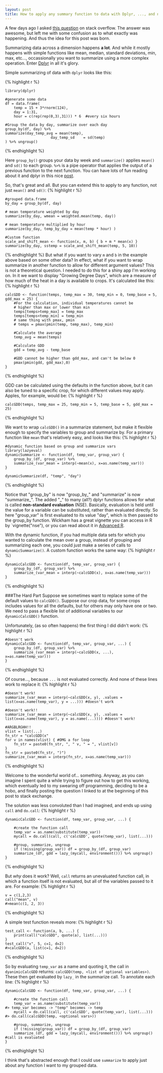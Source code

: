 ```yaml
---
layout: post
title: How to apply any summary function to data with Dplyr, ..., and non-standard evaluation in R
---
```


A few days ago I asked [this question](https://stackoverflow.com/questions/32625620/using-dplyr-and-lazyeval-with) on stack overflow. The answer was awesome, but left me with some confusion as to what exactly was happening.  And thus the idea for this post was born.

Summarizing data across a dimension happens **a lot**. And while it mostly happens with simple functions like mean, median, standard deviations, min, max, etc..., occassionally you want to summarize using a more complex operation. Enter [Dplyr](https://github.com/hadley/dplyr) in all it's glory.

Simple summarizing of data with `dplyr` looks like this:

{% highlight r %}

    library(dplyr)

    #generate some data
    df = data.frame(
        temp = 15 + 3*rnorm(124),
        day = 1:31,
        hour = c(rep(rep(0,3),31))) * 6  #every six hours
    
    #Group the data by day, summarize over each day
    group_by(df, day) %>% 
    summarize(day_temp_avg = mean(temp),
                         day_temp_sd    = sd(temp) 
    ) %>% ungroup()

{% endhighlight %}

Here `group_by()` groups your data by week and `summarize()` applies `mean()` and `sd()` to each group. `%>%` is a pipe operator that applies the output of a previous function to the next function. You can have lots of fun reading about it and dplyr in this nice [post](http://seananderson.ca/2014/09/13/dplyr-intro.html).

So, that's great and all. But you can extend this to apply to any function, not just `mean()` and `sd()`:
{% highlight r %}

    #grouped data.frame
    by_day = group_by(df, day)
    
    # mean temperature weighted by day
    summarize(by_day, wmean = weighted.mean(temp, day))

    # mean temperature multiplied by hour
    summarize(by_day, temp_by_day = mean(temp * hour) )

    #Custom function
    scale_and_shift_mean <- function(x, m, b) { b + m * mean(x) }
    summarize(by_day, sstemp = scale_and_shift_mean(temp, 5, 10))

{% endhighlight %}
But what if you want to vary `m` and `b` in the example above based on some other data? In effect, what if you want to wrap summarize in another function to allow for different  argument values? This is not a theoretical question. I needed to do this for a shiny app I'm working on. In it we want to display "Growing Degree Days", which are a measure of how much of the heat in a day is available to crops. It's calculated like this:
{% highlight r %}
    
    calcGDD <- function(temps, temp_max = 30, temp_min = 0, temp_base = 5, gdd_max = 25) {
        #For the calculation, individual temperatures cannot be 
        # higher than max or lower than min 
        temps[temps>temp_max] = temp_max
        temps[temps<temp_min] = temp_min
        # same thing with pmax, pmin
        # temps = pmax(pmin(temp, temp_max), temp_min)
      
        #Calculate the average
        temp_avg = mean(temps)
      
        #Calculate GDD
        gdd = temp_avg - temp_base

        #GDD cannot be higher than gdd_max, and can't be below 0
        pmax(pmin(gdd, gdd_max),0)
    }
{% endhighlight %}

GDD can be calculated using the defaults in the function above, but it can also be tuned to a specific crop, for which different values may apply. Apples, for example, would be:
{% highlight r %}

    calcGDD(temps, temp_max = 25, temp_min = 5, temp_base = 5, gdd_max = 25)
{% endhighlight %}

We want to wrap `calcGDD()` in a summarize statement, but make it flexible enough to specify the variables to group and summarize by. For a primary function like `mean` that's relatively easy, and looks like this:
{% highlight r %}

    #dynamic function based on group and summarize vars
    library(lazyeval)
    dynamicSummarize <- function(df, temp_var, group_var) {
        group_by_(df, group_var) %>%
        summarize_(var_mean = interp(~mean(x), x=as.name(temp_var)))
    }

    dynamicSummarize(df, "temp", "day")
{% endhighlight %}

Notice that "group_by" is now "group_by_" and "summarize" is now "summarize_". The added "_" to many (all?) dplyr functions allows for what is called **non-standard evaluation** (NSE). Basically, evaluation is held until the value for a variable can be substituted, rather than evaluated directly. So here "group_var" is first evaluated to its value "day", which is then passed to the group_by function. Wickham has a great vignette you can access in R by `vignette("nse"), or you can read about it in [Advanced R](http://adv-r.had.co.nz/Computing-on-the-language.html).

With the dynamic function, if you had multiple data sets for which you wanted to calculate the mean over a group, instead of grouping and summarizing each one, you could just make a series of calls to `dynamicSummarize()`. A custom function works the same way:
{% highlight r %}

    dynamicCalcGDD <- function(df, temp_var, group_var) {
        group_by_(df, group_var) %>%
        summarize_(var_mean = interp(~calcGDD(x), x=as.name(temp_var)))
    }
{% endhighlight %}

###The Hard Part
Suppose we sometimes want to replace some of the default values to `calcGDD()`. Suppose our crop data, for some crops includes values for all the defaults, but for others may only have one or two. We need to pass a flexible list of additional variables to our `dynamicCalcGDD()` function.

Unfortunately, (as so often happens) the first thing I did didn't work:
{% highlight r %}

    #doesn't work
    dynamicCalcGDD <- function(df, temp_var, group_var, ...) {
        group_by_(df, group_var) %>%
        summarize_(var_mean = interp(~calcGDD(x, ...), x=as.name(temp_var)))
    }
{% endhighlight %}

Of course..., because `...` is not evaluated correctly. And none of these lines work to replace it:
{% highlight r %}

    #doesn't work!
    summarize_(var_mean = interp(~calcGDD(x, y), .values = list(x=as.name(temp_var), y = ...))) #doesn't work
    
    #doesn't work!!
    summarize_(var_mean = interp(~calcGDD(x, y), .values = list(x=as.name(temp_var), y = as.name(...)))) #doesn't work!
    
    #ARGBLRGHH!!
    vlist = list(...)
    fn_str = "calcGDD(x"
    for v in names(vlist) { #OMG a for loop
        fn_str = paste0(fn_str, ", " v, " = ", vlist[v])
    }
    fn_str = paste0(fn_str, ")")
    summarize_(var_mean = interp(fn_str, x=as.name(temp_var)))
{% endhighlight %}

Welcome to the wonderful world of... something. Anyway, as you can imagine I spent quite a while trying to figure out how to get this working, which eventually led to my swearing off programming, deciding to be a hobo, and finally posting the question I linked to at the beginning of this post to stack exchange.

The solution was less convoluted than I had imagined, and ends up using `call` and `do.call`:
{% highlight r %}

    dynamicCalcGDD <- function(df, temp_var, group_var, ...) {
  
        #create the function call
        temp_var = as.name(substitute(temp_var))
        mycall = do.call(call, c('calcGDD', quote(temp_var), list(...)))
 
        #group, summarize, ungroup
        if (!missing(group_var)) df = group_by_(df, group_var)
        summarize_(df, gdd = lazy_(mycall, environment())) %>% ungroup()
    }
{% endhighlight %}

But *why* does it work? Well, `call` returns an unevaluated function call, in which a function itself is not evaluated, but all of the variables passed to it are. For example:
{% highlight r %}

    v = c(1,2,3)
    call("mean", v)
    #>mean(c(1, 2, 3))
{% endhighlight %}

A simple test function reveals more:
{% highlight r %}

    test_call <- function(a, b, ...) {
        print(call("calcGDD", quote(a), list(...)))
    }
    test_call("x", 5, c=1, d=2)
    #>calcGDD(a, list(c=1, d=2))
{% endhighlight %}

So by evaluating `temp_var` as a name and quoting it, the call in `dyanimicCalcGDD` returns: `calcGDD(temp, <list of optional variables>)`. These then get evaluated by `lazy_` in the summarize call. To annotate each line:
{% highlight r %}
    
    dynamicCalcGDD <- function(df, temp_var, group_var, ...) {
  
        #create the function call
        temp_var = as.name(substitute(temp_var))                               #> temp_var becomes -> "temp" becomes -> temp
        mycall = do.call(call, c('calcGDD', quote(temp_var), list(...)))  #> do.call(calcGDD(temp, <optional vars>))
 
        #group, summarize, ungroup
        if (!missing(group_var)) df = group_by_(df, group_var)
        summarize_(df, gdd = lazy_(mycall, environment())) %>% ungroup() #call is evaluated
    }
{% endhighlight %}

I think that's abstracted enough that I could use `summarize` to apply just about any function I want to my grouped data.
